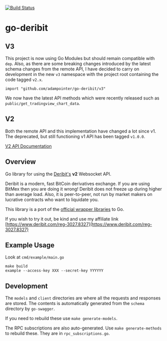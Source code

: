 [![Build Status](https://travis-ci.com/adampointer/go-deribit.svg?branch=master)](https://travis-ci.com/adampointer/go-deribit)

# go-deribit

## V3 

This project is now using Go Modules but should remain compatible with `dep`. Also, as there are some breaking changes introduced by the latest schema changes from the remote API, I have decided to carry on development in the new `v3` namespace with the project root containing the code tagged `v2.x`.

`import "github.com/adampointer/go-deribit/v3"`

We now have the latest API methods which were recently released such as `public/get_tradingview_chart_data`.

## V2 

Both the remote API and this implementation have changed a lot since v1. The deprecated, but still functioning v1 API has been tagged `v1.0.0`.

[V2 API Documentation](http://docs.deribit.com/v2/?javascript#deribit-api-v2-0-0)

## Overview

Go library for using the [Deribit's](https://www.deribit.com/reg-3027.8327) **v2** Websocket API. 

Deribit is a modern, fast BitCoin derivatives exchange. If you are using BitMex then you are doing it wrong! Deribit does not freeze up during higher than average load. Also, it is peer-to-peer, not run by market makers on lucrative contracts who want to liquidate you.

This library is a port of the [official wrapper libraries](https://github.com/deribit) to Go.

If you wish to try it out, be kind and use my affiliate link [https://www.deribit.com/reg-3027.8327](https://www.deribit.com/reg-3027.8327)

## Example Usage

Look at `cmd/example/main.go`

```
make build
example --access-key XXX --secret-key YYYYYY
```

## Development

The `models` and `client` directories are where all the requests and responses are stored. The contents is automatically generated from the `schema` directory by `go-swagger`.

If you need to rebuild these use `make generate-models`.

The RPC subscriptions are also auto-generated. Use `make generate-methods` to rebuild these. They are in `rpc_subscriptions.go`.
